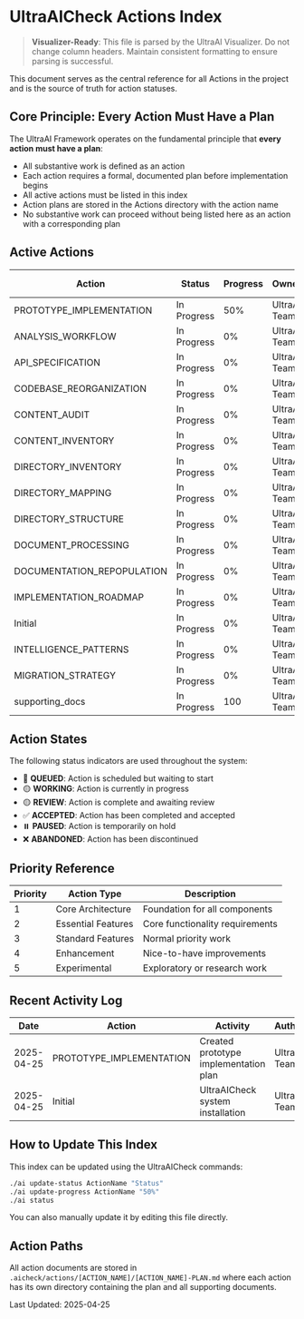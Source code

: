 # UltraAICheck Actions Index

> **Visualizer-Ready**: This file is parsed by the UltraAI Visualizer. Do not change column headers. Maintain consistent formatting to ensure parsing is successful.

This document serves as the central reference for all Actions in the project and is the source of truth for action statuses.

## Core Principle: Every Action Must Have a Plan

The UltraAI Framework operates on the fundamental principle that **every action must have a plan**:

- All substantive work is defined as an action
- Each action requires a formal, documented plan before implementation begins
- All active actions must be listed in this index
- Action plans are stored in the Actions directory with the action name
- No substantive work can proceed without being listed here as an action with a corresponding plan

## Active Actions

| Action | Status | Progress | Owner | Started | Last Updated | Authority | Priority |
|--------|--------|----------|-------|---------|-------------|-----------|----------|
| PROTOTYPE_IMPLEMENTATION | In Progress | 50% | UltraAI Team | 2025-04-25 | 2025-04-25 | Standard Action | 1 |
| ANALYSIS_WORKFLOW | In Progress | 0% | UltraAI Team | 2025-04-25 | 2025-04-25 | Standard Action | 3 |
| API_SPECIFICATION | In Progress | 0% | UltraAI Team | 2025-04-25 | 2025-04-25 | Standard Action | 3 |
| CODEBASE_REORGANIZATION | In Progress | 0% | UltraAI Team | 2025-04-25 | 2025-04-25 | Standard Action | 3 |
| CONTENT_AUDIT | In Progress | 0% | UltraAI Team | 2025-04-25 | 2025-04-25 | Standard Action | 3 |
| CONTENT_INVENTORY | In Progress | 0% | UltraAI Team | 2025-04-25 | 2025-04-25 | Standard Action | 3 |
| DIRECTORY_INVENTORY | In Progress | 0% | UltraAI Team | 2025-04-25 | 2025-04-25 | Standard Action | 3 |
| DIRECTORY_MAPPING | In Progress | 0% | UltraAI Team | 2025-04-25 | 2025-04-25 | Standard Action | 3 |
| DIRECTORY_STRUCTURE | In Progress | 0% | UltraAI Team | 2025-04-25 | 2025-04-25 | Standard Action | 3 |
| DOCUMENT_PROCESSING | In Progress | 0% | UltraAI Team | 2025-04-25 | 2025-04-25 | Standard Action | 3 |
| DOCUMENTATION_REPOPULATION | In Progress | 0% | UltraAI Team | 2025-04-25 | 2025-04-25 | Standard Action | 3 |
| IMPLEMENTATION_ROADMAP | In Progress | 0% | UltraAI Team | 2025-04-25 | 2025-04-25 | Standard Action | 3 |
| Initial | In Progress | 0% | UltraAI Team | 2025-04-25 | 2025-04-25 | Standard Action | 3 |
| INTELLIGENCE_PATTERNS | In Progress | 0% | UltraAI Team | 2025-04-25 | 2025-04-25 | Standard Action | 3 |
| MIGRATION_STRATEGY | In Progress | 0% | UltraAI Team | 2025-04-25 | 2025-04-25 | Standard Action | 3 |
| supporting_docs | In Progress | 100 | UltraAI Team | 2025-04-25 | 2025-04-25 | Standard Action | 3 |

## Action States

The following status indicators are used throughout the system:

- 🔴 **QUEUED**: Action is scheduled but waiting to start
- 🟡 **WORKING**: Action is currently in progress
- 🟡 **REVIEW**: Action is complete and awaiting review
- ✅ **ACCEPTED**: Action has been completed and accepted
- ⏸️ **PAUSED**: Action is temporarily on hold
- ❌ **ABANDONED**: Action has been discontinued

## Priority Reference

| Priority | Action Type | Description |
|----------|-------------|-------------|
| 1 | Core Architecture | Foundation for all components |
| 2 | Essential Features | Core functionality requirements |
| 3 | Standard Features | Normal priority work |
| 4 | Enhancement | Nice-to-have improvements |
| 5 | Experimental | Exploratory or research work |

## Recent Activity Log

| Date | Action | Activity | Author |
|------|--------|----------|--------|
| 2025-04-25 | PROTOTYPE_IMPLEMENTATION | Created prototype implementation plan | UltraAI Team |
| 2025-04-25 | Initial | UltraAICheck system installation | UltraAI Team |

## How to Update This Index

This index can be updated using the UltraAICheck commands:

```bash
./ai update-status ActionName "Status"
./ai update-progress ActionName "50%"
./ai status
```

You can also manually update it by editing this file directly.

## Action Paths

All action documents are stored in `.aicheck/actions/[ACTION_NAME]/[ACTION_NAME]-PLAN.md` where each action has its own directory containing the plan and all supporting documents.

Last Updated: 2025-04-25
